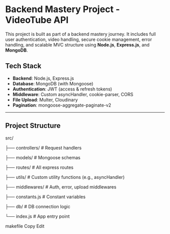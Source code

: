 # Backend Mastery Project - VideoTube API

This project is built as part of a backend mastery journey. It includes full user authentication, video handling, secure cookie management, error handling, and scalable MVC structure using **Node.js**, **Express.js**, and **MongoDB**.

## Tech Stack

- **Backend**: Node.js, Express.js
- **Database**: MongoDB (with Mongoose)
- **Authentication**: JWT (access & refresh tokens)
- **Middleware**: Custom asyncHandler, cookie-parser, CORS
- **File Upload**: Multer, Cloudinary
- **Pagination**: mongoose-aggregate-paginate-v2

---

##  Project Structure

src/

├── controllers/ # Request handlers

├── models/ # Mongoose schemas

├── routes/ # All express routes

├── utils/ # Custom utility functions (e.g., asyncHandler)

├── middlewares/ # Auth, error, upload middlewares

├── constants.js # Constant variables

├── db/ # DB connection logic

└── index.js # App entry point

makefile
Copy
Edit
